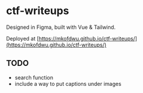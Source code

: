 # ctf-writeups

Designed in Figma, built with Vue & Tailwind.

Deployed at [https://mkofdwu.github.io/ctf-writeups/](https://mkofdwu.github.io/ctf-writeups/)

## TODO

- search function
- include a way to put captions under images
